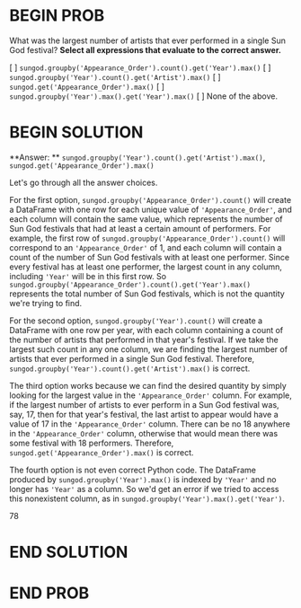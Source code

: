 # BEGIN PROB

What was the largest number of artists that ever performed in a single Sun God festival? **Select all expressions that evaluate to the correct answer.**

[ ] `sungod.groupby('Appearance_Order').count().get('Year').max()`
[ ] `sungod.groupby('Year').count().get('Artist').max()`
[ ] `sungod.get('Appearance_Order').max()`
[ ] `sungod.groupby('Year').max().get('Year').max()`
[ ] None of the above.

# BEGIN SOLUTION

**Answer: ** `sungod.groupby('Year').count().get('Artist').max()`, `sungod.get('Appearance_Order').max()`

Let's go through all the answer choices.

For the first option, `sungod.groupby('Appearance_Order').count()` will create a DataFrame with one row for each unique value of `'Appearance_Order'`, and each column will contain the same value, which represents the number of Sun God festivals that had at least a certain amount of performers. For example, the first row of `sungod.groupby('Appearance_Order').count()` will correspond to an `'Appearance_Order'` of 1, and each column will contain a count of the number of Sun God festivals with at least one performer. Since every festival has at least one performer, the largest count in any column, including `'Year'` will be in this first row. So `sungod.groupby('Appearance_Order').count().get('Year').max()` represents the total number of Sun God festivals, which is not the quantity we're trying to find.

For the second option, `sungod.groupby('Year').count()` will create a DataFrame with one row per year, with each column containing a count of the number of artists that performed in that year's festival. If we take the largest such count in any one column, we are finding the largest number of artists that ever performed in a single Sun God festival. Therefore,
`sungod.groupby('Year').count().get('Artist').max()` is correct. 

The third option works because we can find the desired quantity by simply looking for the largest value in the `'Appearance_Order'` column. For example, if the largest number of artists to ever perform in a Sun God festival was, say, 17, then for that year's festival, the last artist to appear would have a value of 17 in the `'Appearance_Order'` column. There can be no 18 anywhere in the `'Appearance_Order'` column, otherwise that would mean there was some festival with 18 performers. Therefore, `sungod.get('Appearance_Order').max()` is correct.

The fourth option is not even correct Python code. The DataFrame produced by `sungod.groupby('Year').max()` is indexed by `'Year'` and no longer has `'Year'` as a column. So we'd get an error if we tried to access this nonexistent column, as in `sungod.groupby('Year').max().get('Year')`. 

<average>78</average>


# END SOLUTION

# END PROB
